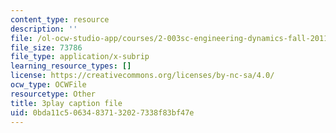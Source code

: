 ```yaml
---
content_type: resource
description: ''
file: /ol-ocw-studio-app/courses/2-003sc-engineering-dynamics-fall-2011/0bda11c50634837132027338f83bf47e_d00XI_UTKQo.srt
file_size: 73786
file_type: application/x-subrip
learning_resource_types: []
license: https://creativecommons.org/licenses/by-nc-sa/4.0/
ocw_type: OCWFile
resourcetype: Other
title: 3play caption file
uid: 0bda11c5-0634-8371-3202-7338f83bf47e
---
```

